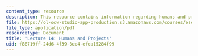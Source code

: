 ```yaml
---
content_type: resource
description: This resource contains information regarding humans and projects.
file: https://ol-ocw-studio-app-production.s3.amazonaws.com/courses/esd-36-system-project-management-fall-2012/f88719ff24d64f393ee4efca15284f99_MITESD_36F12_Lec14.pdf
file_type: application/pdf
resourcetype: Document
title: 'Lecture 14: Humans and Projects'
uid: f88719ff-24d6-4f39-3ee4-efca15284f99
---
```

